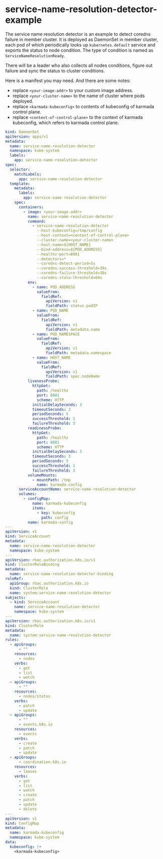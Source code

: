 # service-name-resolution-detector-example

The service name resolution detector is an example to detect coredns failure in member cluster.
It is deployed as DaemonSet in member cluster, each pod of which periodically looks up `kubernetes.default` service and
exports the status to node condition. The type of condition is named as `ServiceNameResolutionReady`.

There will be a leader who also collects all nodes conditions, figure out failure and sync the status to cluster conditions.

Here is a manifest you may need. And there are some notes:

- replace `<your-image-addr>` to your custom image address.
- replace `<your-cluster-name>` to the name of cluster where pods deployed.
- replace `<karmada-kubeconfig>` to contents of kubeconfig of karmada control plane.
- replace `<context-of-control-plane>` to the context of karmada kubeconfig, which refers to karmada control plane.

```yaml
kind: DaemonSet
apiVersion: apps/v1
metadata:
  name: service-name-resolution-detector
  namespace: kube-system
  labels:
    app: service-name-resolution-detector
spec:
  selector:
    matchLabels:
      app: service-name-resolution-detector
  template:
    metadata:
      labels:
        app: service-name-resolution-detector
    spec:
      containers:
        - image: <your-image-addr>
          name: service-name-resolution-detector
          command:
            - service-name-resolution-detector
              --host-kubeconfig=/tmp/config
              --host-context=<context-of-control-plane>
              --cluster-name=<your-cluster-name>
              --host-name=${HOST_NAME}
              --bind-address=${POD_ADDRESS}
              --healthz-port=8081
              --detectors=*
              --coredns-detect-period=5s
              --coredns-success-threshold=30s
              --coredns-failure-threshold=30s
              --coredns-stale-threshold=60s
          env:
            - name: POD_ADDRESS
              valueFrom:
                fieldRef:
                  apiVersion: v1
                  fieldPath: status.podIP
            - name: POD_NAME
              valueFrom:
                fieldRef:
                  apiVersion: v1
                  fieldPath: metadata.name
            - name: POD_NAMESPACE
              valueFrom:
                fieldRef:
                  apiVersion: v1
                  fieldPath: metadata.namespace
            - name: HOST_NAME
              valueFrom:
                fieldRef:
                  apiVersion: v1
                  fieldPath: spec.nodeName
          livenessProbe:
            httpGet:
              path: /healthz
              port: 8081
              scheme: HTTP
            initialDelaySeconds: 3
            timeoutSeconds: 3
            periodSeconds: 5
            successThreshold: 1
            failureThreshold: 3
          readinessProbe:
            httpGet:
              path: /healthz
              port: 8081
              scheme: HTTP
            initialDelaySeconds: 3
            timeoutSeconds: 3
            periodSeconds: 5
            successThreshold: 1
            failureThreshold: 3
          volumeMounts:
            - mountPath: /tmp
              name: karmada-config
      serviceAccountName: service-name-resolution-detector
      volumes:
        - configMap:
            name: karmada-kubeconfig
            items:
              - key: kubeconfig
                path: config
          name: karmada-config
---
apiVersion: v1
kind: ServiceAccount
metadata:
  name: service-name-resolution-detector
  namespace: kube-system
---
apiVersion: rbac.authorization.k8s.io/v1
kind: ClusterRoleBinding
metadata:
  name: service-name-resolution-detector-binding
roleRef:
  apiGroup: rbac.authorization.k8s.io
  kind: ClusterRole
  name: system:service-name-resolution-detector
subjects:
  - kind: ServiceAccount
    name: service-name-resolution-detector
    namespace: kube-system
---
apiVersion: rbac.authorization.k8s.io/v1
kind: ClusterRole
metadata:
  name: system:service-name-resolution-detector
rules:
  - apiGroups:
      - ""
    resources:
      - nodes
    verbs:
      - get
      - list
      - watch
  - apiGroups:
      - ""
    resources:
      - nodes/status
    verbs:
      - patch
      - update
  - apiGroups:
      - ""
      - events.k8s.io
    resources:
      - events
    verbs:
      - create
      - patch
      - update
  - apiGroups:
      - coordination.k8s.io
    resources:
      - leases
    verbs:
      - get
      - list
      - watch
      - create
      - patch
      - update
      - delete
---
apiVersion: v1
kind: ConfigMap
metadata:
  name: karmada-kubeconfig
  namespace: kube-system
data:
  kubeconfig: |+
    <karmada-kubeconfig>
```
